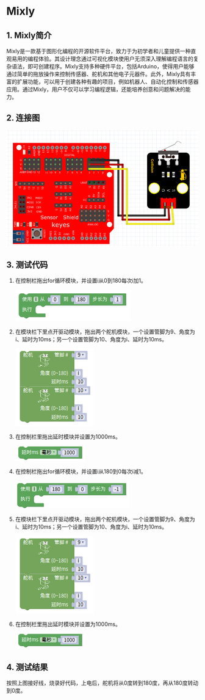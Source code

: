 # Mixly


## 1. Mixly简介  

Mixly是一款基于图形化编程的开源软件平台，致力于为初学者和儿童提供一种直观易用的编程体验。其设计理念通过可视化模块使用户无须深入理解编程语言的复杂语法，即可创建程序。Mixly支持多种硬件平台，包括Arduino，使得用户能够通过简单的拖放操作来控制传感器、舵机和其他电子元器件。此外，Mixly具有丰富的扩展功能，可以用于创建各种有趣的项目，例如机器人、自动化控制和传感器应用。通过Mixly，用户不仅可以学习编程逻辑，还能培养创意和问题解决的能力。  

## 2. 连接图  

![](media/eff5c82377876a3e10b972b46f45f49c.png)  

## 3. 测试代码  

1. 在控制栏拖出for循环模块，并设置i从0到180每次i加1。  

   ![](media/a97c4377c37472abd97a3e6b544145d6.png)  

2. 在模块栏下里点开驱动模块，拖出两个舵机模块，一个设置管脚为9、角度为i、延时为10ms；另一个设置管脚为10、角度为i、延时为10ms。  

   ![](media/99880e86ee334082523f12c98905bfb4.png)  

3. 在控制栏里拖出延时模块并设置为1000ms。  

   ![](media/f74dec7b55617df0427b8d4dddcb863b.png)  

4. 在控制栏拖出for循环模块，并设置i从180到0每次i减1。  

   ![](media/bc18609db4d0d08c0b5ef7ba1787d7e2.png)  

5. 在模块栏下里点开驱动模块，拖出两个舵机模块，一个设置管脚为9、角度为i、延时为10ms；另一个设置管脚为10、角度为i、延时为10ms。  

   ![](media/99880e86ee334082523f12c98905bfb4.png)  

6. 在控制栏里拖出延时模块并设置为1000ms。  

   ![](media/f74dec7b55617df0427b8d4dddcb863b.png)  

## 4. 测试结果  

按照上图接好线，烧录好代码，上电后，舵机将从0度转到180度，再从180度转动到0度。




